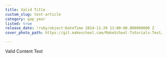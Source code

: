 ```yaml
---
title: Valid Title
custom_slug: test-article
category: gap_year
listed: true
release_date: !ruby/object:DateTime 2014-11-20 11:00:00.000000000 Z
cover_photo_path: https://git.makeschool.com/MakeSchool-Tutorials-Test/News_Tests/a4ebe4970ff777daaa808e5387e23cd61593e321//b13ba4c4-180a-431b-94d8-a07f8b2db14b/cover_photo.jpeg

---
```

Valid Content Text